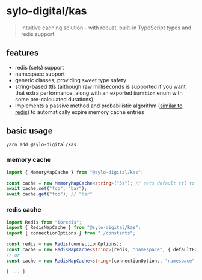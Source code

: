# sylo-digital/kas

> Intuitive caching solution - with robust, built-in TypeScript types and redis support.

## features

- redis (sets) support
- namespace support
- generic classes, providing sweet type safety
- string-based ttls (although raw milliseconds is supported if you want that extra performance, along with an exported `Duration` enum with some pre-calculated durations)
- implements a passive method and probabilistic algorithm ([similar to redis](https://redis.io/commands/expire#how-redis-expires-keys)) to automatically expire memory cache entries

## basic usage

```bash
yarn add @sylo-digital/kas
```

### memory cache

```ts
import { MemoryMapCache } from "@sylo-digital/kas";

const cache = new MemoryMapCache<string>("5s"); // sets default ttl to 5 seconds
await cache.set("foo", "bar");
await cache.get("foo"); // "bar"
```

### redis cache

```ts
import Redis from "ioredis";
import { RedisMapCache } from "@sylo-digital/kas";
import { connectionOptions } from "./constants";

const redis = new Redis(connectionOptions);
const cache = new RedisMapCache<string>(redis, "namespace", { defaultExpiry: "5s" });
// or
const cache = new RedisMapCache<string>(connectionOptions, "namespace", { defaultExpiry: "5s" });

[ ... ]
```
